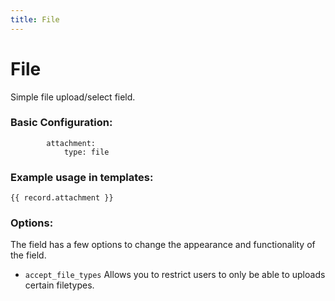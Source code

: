 ```yaml
---
title: File
---
```

File
=========

Simple file upload/select field.

### Basic Configuration:

```
        attachment:
            type: file
```

### Example usage in templates:

```
{{ record.attachment }}
```

### Options:

The field has a few options to change the appearance and functionality of the
field.

* `accept_file_types` Allows you to restrict users to only be able to uploads
  certain filetypes.
